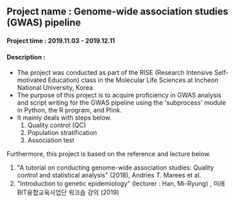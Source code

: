 ## Project name : Genome-wide association studies (GWAS) pipeline

#### Project time : 2019.11.03 - 2019.12.11

#### Description :
* The project was conducted as part of the RISE (Research Intensive Self-motivated Education) class in the Molecular Life Sciences at Incheon National University, Korea.
* The purpose of this project is to acquire proficiency in GWAS analysis and script writing for the GWAS pipeline using the 'subprocess' module in Python, the R program, and Plink.
* It mainly deals with steps below.
  1. Quality control (QC)
  2. Population stratification
  3. Association test

Furthermore, this project is based on the reference and lecture below.
1. "A tutorial on conducting genome-wide association studies: Quality control and statistical analysis" (2018), Andries T. Marees et al.
2. "Introduction to genetic epidemiology" (lecturer : Han, Mi-Ryung) , 미래BIT융합교육사업단 워크숍 강의 (2019)
